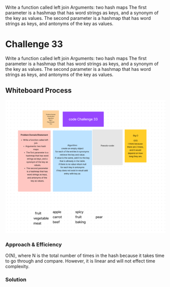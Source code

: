 Write a function called left join
Arguments: two hash maps
The first parameter is a hashmap that has word strings as keys, and a synonym of the key as values.
The second parameter is a hashmap that has word strings as keys, and antonyms of the key as values.

# Challenge 33
Write a function called left join
Arguments: two hash maps
The first parameter is a hashmap that has word strings as keys, and a synonym of the key as values.
The second parameter is a hashmap that has word strings as keys, and antonyms of the key as values.

## Whiteboard Process

![hash-left](../img/hash-left.png)

### Approach & Efficiency
<!-- What approach did you take? Why? What is the Big O space/time for this approach? -->
O(N), where N is the total number of times in the hash because it takes time to go through and compare. However, it is linear and will not effect time complexity.

### Solution

<!-- Show how to run your code, and examples of it in action -->

